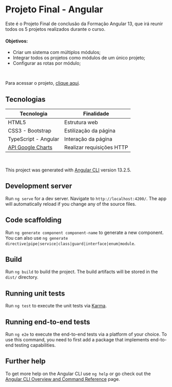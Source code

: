 # Projeto Final - Angular

Este é o Projeto Final de conclusão da Formação Angular 13, que irá reunir todos os 5 projetos realizados durante o curso.

#### Objetivos:
- Criar um sistema com múltiplos módulos;
- Integrar todos os projetos como módulos de um único projeto;
- Configurar as rotas por módulo;
<br>

Para acessar o projeto, [clique aqui](https://projeto-final-angular.netlify.app/).

## Tecnologias

| Tecnologia                              | Finalidade                |
| --------------------------------------- | ------------------------- |
| HTML5                                   | Estrutura web             |
| CSS3 - Bootstrap                        | Estilização da página     |
| TypeScript - Angular                    | Interação da página       |
| [API Google Charts](https://developers.google.com/chart)  | Realizar requisições HTTP |

<br>

This project was generated with [Angular CLI](https://github.com/angular/angular-cli) version 13.2.5.

## Development server

Run `ng serve` for a dev server. Navigate to `http://localhost:4200/`. The app will automatically reload if you change any of the source files.

## Code scaffolding

Run `ng generate component component-name` to generate a new component. You can also use `ng generate directive|pipe|service|class|guard|interface|enum|module`.

## Build

Run `ng build` to build the project. The build artifacts will be stored in the `dist/` directory.

## Running unit tests

Run `ng test` to execute the unit tests via [Karma](https://karma-runner.github.io).

## Running end-to-end tests

Run `ng e2e` to execute the end-to-end tests via a platform of your choice. To use this command, you need to first add a package that implements end-to-end testing capabilities.

## Further help

To get more help on the Angular CLI use `ng help` or go check out the [Angular CLI Overview and Command Reference](https://angular.io/cli) page.
